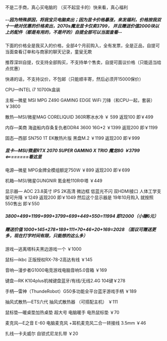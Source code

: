 不是二手商，真心买电脑的 （买不起显卡的）快来看，真心福利

##### --因为特殊原因，将我宝贝电脑卖出；因为显卡价格暴涨，来发福利，价格按我双十一绝对优惠的价格卖出，2070s魔龙显卡仅卖3799， 并且赠送价值2000块以上的配件（都是有用的，不是坏的）自提全部可以当面查看--

下面的价格全是我买入的价格，全部4个月前购入，全有发票，全是正品，自提可当面查看订单和与商家的聊天记录，童叟无欺

推荐深圳自提，仅支持全部购买，不支持单个售卖，自提可面议价格（只能适当给点优惠）

快递的话，不支持议价，不包邮（只能顺丰寄，然后必须开15000保价）

CPU—INTEL i7 10700k盒装  

主板—微星 MSI MPG Z490 GAMING EDGE WiFi 刀锋（和CPU一起，套装）   ￥3800

散热—MSI/微星MAG CORELIQUID 360R寒冰水冷 ￥ 599 返现100 即￥499

内存—美商 海盗船内存条复仇者DDR4  3600 16G*2 ￥1399 返现200 即￥1199

固态—西部 SN750 1T EK散热片版 黑盘M.2 ￥1199 返现200 即￥999

##### 显卡—MSI/微星RTX 2070 SUPER GAMING X TRIO 魔龙8G  ￥3799    <========看这里

电源—微星 MPG金牌全模组额定750W ￥899 返现200 即￥699

机箱—MSI/微星GUNGNIR 氪金枪110R中塔 ￥449

显示器— AOC 23.8英寸 IPS 2K高清 微边框 低蓝光不闪 双HDMI接口 人体工学支架可升降 ￥1249 返现200 即￥1049 然后这个显示器是 19年10月购入 就按照550售出 即￥550 

##### 3800+499+1199+999+3799+699+449+550=11994   即12000（小赚6元） 

##### 赠送价值 1000+145+278+189+111+70+46+20+169=2028 （面议可赠送更多，现在打字时间有限，只能想的这么多）

游戏—逃离塔科夫黑边游戏一个 ￥1000

鼠标—ikbc 正版授权RX-78-2高达有线 ￥145

音响—漫步者G1000电竞游戏电脑音响5.0音箱 ￥169

键盘—RK K104plus机械键盘蓝牙/有线/无线2.4G 104键￥278

手柄—雷神（ThundeRobot）G50多功能全平台蓝牙游戏手柄 ￥189

抽风式散热—ETS六代 抽风式散热器 （可搭配主机） ￥111

鼠标垫—暖桌垫加热桌垫 超大号 电脑暖手 电热鼠标垫 ￥70

麦克风—E之音 E-60 电脑麦克风 +耳机麦克风二合一转接线 3.5mm ￥46

扎线—卡夫威尔 自锁式尼龙扎带 ￥20











